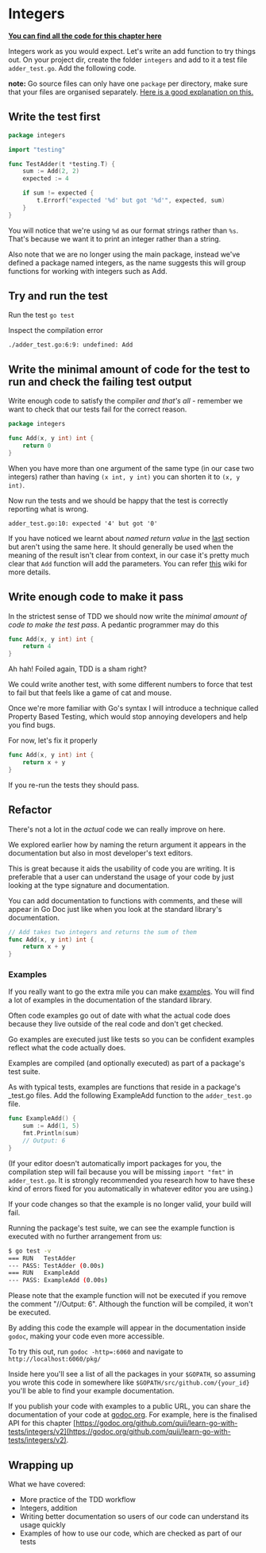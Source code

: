 # Integers

**[You can find all the code for this chapter here](https://github.com/quii/learn-go-with-tests/tree/master/integers)**

Integers work as you would expect. Let's write an add function to try things out. On your project dir, create the folder `integers` and add to it a test file `adder_test.go`. Add the following code.

**note:** Go source files can only have one `package` per directory, make sure that your files are organised separately. [Here is a good explanation on this.](https://dave.cheney.net/2014/12/01/five-suggestions-for-setting-up-a-go-project)

## Write the test first

```go
package integers

import "testing"

func TestAdder(t *testing.T) {
    sum := Add(2, 2)
    expected := 4

    if sum != expected {
        t.Errorf("expected '%d' but got '%d'", expected, sum)
    }
}
```

You will notice that we're using `%d` as our format strings rather than `%s`. That's because we want it to print an integer rather than a string.

Also note that we are no longer using the main package, instead we've defined a package named integers, as the name suggests this will group functions for working with integers such as Add.

## Try and run the test

Run the test `go test`

Inspect the compilation error

`./adder_test.go:6:9: undefined: Add`

## Write the minimal amount of code for the test to run and check the failing test output

Write enough code to satisfy the compiler _and that's all_ - remember we want to check that our tests fail for the correct reason.

```go
package integers

func Add(x, y int) int {
    return 0
}
```

When you have more than one argument of the same type \(in our case two integers\) rather than having `(x int, y int)` you can shorten it to `(x, y int)`.

Now run the tests and we should be happy that the test is correctly reporting what is wrong.

`adder_test.go:10: expected '4' but got '0'`

If you have noticed we learnt about _named return value_ in the [last](hello-world.md#one...last...refactor?) section but aren't using the same here. It should generally be used when the meaning of the result isn't clear from context, in our case it's pretty much clear that `Add` function will add the parameters. You can refer [this](https://github.com/golang/go/wiki/CodeReviewComments#named-result-parameters) wiki for more details.

## Write enough code to make it pass

In the strictest sense of TDD we should now write the _minimal amount of code to make the test pass_. A pedantic programmer may do this

```go
func Add(x, y int) int {
    return 4
}
```

Ah hah! Foiled again, TDD is a sham right?

We could write another test, with some different numbers to force that test to fail but that feels like a game of cat and mouse.

Once we're more familiar with Go's syntax I will introduce a technique called Property Based Testing, which would stop annoying developers and help you find bugs.

For now, let's fix it properly

```go
func Add(x, y int) int {
    return x + y
}
```

If you re-run the tests they should pass.

## Refactor

There's not a lot in the _actual_ code we can really improve on here.

We explored earlier how by naming the return argument it appears in the documentation but also in most developer's text editors.

This is great because it aids the usability of code you are writing. It is preferable that a user can understand the usage of your code by just looking at the type signature and documentation.

You can add documentation to functions with comments, and these will appear in Go Doc just like when you look at the standard library's documentation.

```go
// Add takes two integers and returns the sum of them
func Add(x, y int) int {
    return x + y
}
```

### Examples

If you really want to go the extra mile you can make [examples](https://blog.golang.org/examples). You will find a lot of examples in the documentation of the standard library.

Often code examples go out of date with what the actual code does because they live outside of the real code and don't get checked.

Go examples are executed just like tests so you can be confident examples reflect what the code actually does.

Examples are compiled \(and optionally executed\) as part of a package's test suite.

As with typical tests, examples are functions that reside in a package's \_test.go files. Add the following ExampleAdd function to the `adder_test.go` file.

```go
func ExampleAdd() {
    sum := Add(1, 5)
    fmt.Println(sum)
    // Output: 6
}
```

(If your editor doesn't automatically import packages for you, the compilation step will fail because you will be missing `import "fmt"` in `adder_test.go`. It is strongly recommended you research how to have these kind of errors fixed for you automatically in whatever editor you are using.)

If your code changes so that the example is no longer valid, your build will fail.

Running the package's test suite, we can see the example function is executed with no further arrangement from us:

```bash
$ go test -v
=== RUN   TestAdder
--- PASS: TestAdder (0.00s)
=== RUN   ExampleAdd
--- PASS: ExampleAdd (0.00s)
```

Please note that the example function will not be executed if you remove the comment "//Output: 6". Although the function will be compiled, it won't be executed.

By adding this code the example will appear in the documentation inside `godoc`, making your code even more accessible.

To try this out, run `godoc -http=:6060` and navigate to `http://localhost:6060/pkg/`

Inside here you'll see a list of all the packages in your `$GOPATH`, so assuming you wrote this code in somewhere like `$GOPATH/src/github.com/{your_id}` you'll be able to find your example documentation.

If you publish your code with examples to a public URL, you can share the documentation of your code at [godoc.org](https://godoc.org). For example, here is the finalised API for this chapter [https://godoc.org/github.com/quii/learn-go-with-tests/integers/v2](https://godoc.org/github.com/quii/learn-go-with-tests/integers/v2).

## Wrapping up

What we have covered:

* More practice of the TDD workflow
* Integers, addition
* Writing better documentation so users of our code can understand its usage quickly
* Examples of how to use our code, which are checked as part of our tests
